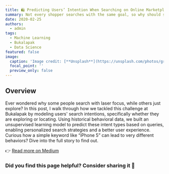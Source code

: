 ```yaml
---
title: 🛍️ Predicting Users’ Intention When Searching on Online Marketplace Platforms
summary: Not every shopper searches with the same goal, so why should search engines treat them the same?
date: 2020-02-25
authors:
  - admin
tags:
  - Machine Learning
  - Bukalapak
  - Data Science
featured: false
image:
  caption: 'Image credit: [**Unsplash**](https://unsplash.com/photos/gray-and-red-shopping-carts-wL7pwimB78Q)'
  focal_point: ''
  preview_only: false
---
```


## Overview

Ever wondered why some people search with laser focus, while others just explore? In this post, I walk through how we tackled this challenge at Bukalapak by modeling users' search intentions, specifically whether they are exploring or locating. Using historical behavioral data, we built an unsupervised learning model to predict these intent types based on queries, enabling personalized search strategies and a better user experience. Curious how a simple keyword like “iPhone 5” can lead to very different behaviors? Dive into the full story to find out.

👉 [Read more on Medium](https://medium.com/bukalapak-data/predicting-users-intention-when-searching-on-online-marketplace-platforms-a40a1792195a)

### Did you find this page helpful? Consider sharing it 🙌
